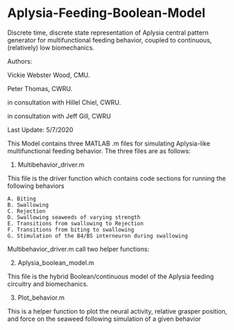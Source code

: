 # Aplysia-Feeding-Boolean-Model
Discrete time, discrete state representation of Aplysia central pattern generator for multifunctional feeding behavior, coupled to continuous, (relatively) low biomechanics.  


Authors:

Vickie Webster Wood, CMU.

Peter Thomas, CWRU.

in consultation with Hillel Chiel, CWRU.

in consultation with Jeff Gill, CWRU

Last Update: 5/7/2020

This Model contains three MATLAB .m files for simulating Aplysia-like multifunctional feeding behavior. The three files are as follows:

1. Multibehavior_driver.m

This file is the driver function which contains code sections for running the following behaviors

	A. Biting
	B. Swallowing
	C. Rejection
	D. Swallowing seaweeds of varying strength
	E. Transitions from swallowing to Rejection
	F. Transitions from biting to swallowing
	G. Stimulation of the B4/B5 interneuron during swallowing
	
Multibehavior_driver.m call two helper functions:
	
2. Aplysia_boolean_model.m

This file is the hybrid Boolean/continuous model of the Aplysia feeding circuitry and biomechanics.

3. Plot_behavior.m

This is a helper function to plot the neural activity, relative grasper position, and force on the seaweed following simulation of a given behavior


